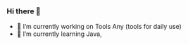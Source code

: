 ### Hi there 👋

- 🔭 I’m currently working on Tools Any (tools for daily use)
- 🌱 I’m currently learning Java,

<!--
**VictorReghini/VictorReghini** is a ✨ _special_ ✨ repository because its `README.md` (this file) appears on your GitHub profile.

Here are some ideas to get you started:

- 👯 I’m looking to collaborate on ...
- 🤔 I’m looking for help with ...
- 💬 Ask me about ...
- 📫 How to reach me: ...
- 😄 Pronouns: ...
- ⚡ Fun fact: ...
-->
